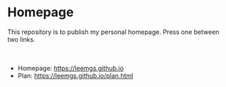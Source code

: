 # Homepage
This repository is to publish my personal homepage.
Press one between two links.
<br><br><br>
* Homepage: https://leemgs.github.io
* Plan: https://leemgs.github.io/plan.html
<br><br>


